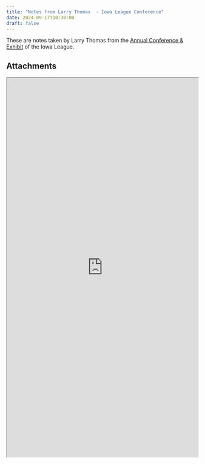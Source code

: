 ```yaml
---
title: "Notes from Larry Thomas  - Iowa League Conference"
date: 2024-09-17T10:30:00
draft: false
---
```

These are notes taken by Larry Thomas from the [Annual Conference & Exhibit](https://iowaleague.org/workshops-events/annual-conference/) of the Iowa League.
 
## Attachments

<iframe width=100% height=1000 src="https://docs.google.com/document/d/e/2PACX-1vSNFC-TJCQQipqoa0mdgfSAN4Bmy7IPIAlTXm0-0jCyaBWcOlOJ7Fj8lCSVapqJF3cgEn9UlaVQ9A55/pub?embedded=true"></iframe>
